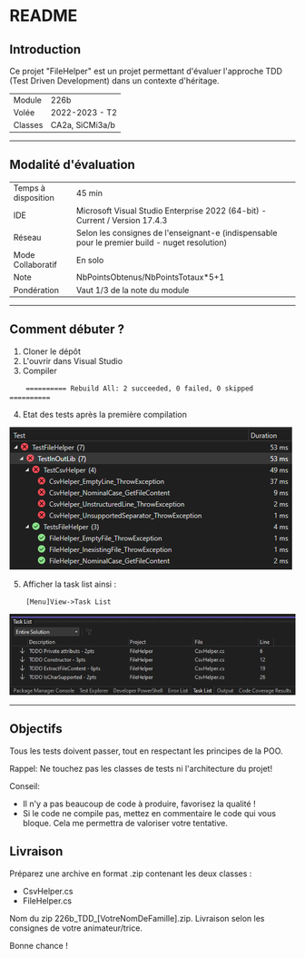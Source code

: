 
# README

## Introduction

Ce projet "FileHelper" est un projet permettant d'évaluer l'approche TDD (Test Driven Development) dans un contexte d'héritage.

|   |   |
|:--|---|
| Module  | 226b  |
| Volée | 2022-2023 - T2  |
| Classes | CA2a, SiCMi3a/b |

---

## Modalité d'évaluation

|   |   |
|:--|---|
| Temps à disposition  | 45 min  |
| IDE | Microsoft Visual Studio Enterprise 2022 (64-bit) - Current / Version 17.4.3  |
| Réseau  | Selon les consignes de l'enseignant-e (indispensable pour le premier build - nuget resolution)  |
| Mode Collaboratif  | En solo  |
| Note | NbPointsObtenus/NbPointsTotaux*5+1|
| Pondération | Vaut 1/3 de la note du module |

---

## Comment débuter ?

1.   Cloner le dépôt
2.   L'ouvrir dans Visual Studio
3.   Compiler
```
	========== Rebuild All: 2 succeeded, 0 failed, 0 skipped ==========
```

4. Etat des tests après la première compilation

![TestsInitialResults](./Img/TestsInitialResults.PNG)

5. Afficher la task list ainsi :

```
	[Menu]View->Task List
```
![TasksList](./Img/TasksList.PNG)

---

## Objectifs

Tous les tests doivent passer, tout en respectant les principes de la POO.

Rappel: Ne touchez pas les classes de tests ni l'architecture du projet!

Conseil:
* Il n'y a pas beaucoup de code à produire, favorisez la qualité !
* Si le code ne compile pas, mettez en commentaire le code qui vous bloque. Cela me permettra de valoriser votre tentative.

## Livraison

Préparez une archive en format .zip contenant les deux classes :
* CsvHelper.cs
* FileHelper.cs

Nom du zip 226b_TDD_[VotreNomDeFamille].zip. Livraison selon les consignes de votre animateur/trice.

Bonne chance !
